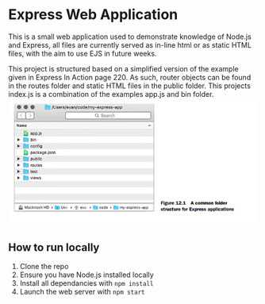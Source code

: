 # Express Web Application

This is a small web application used to demonstrate knowledge of Node.js and Express, all files are currently served as in-line html or as static HTML files, with the aim to use EJS in future weeks.

This project is structured based on a simplified version of the example given in Express In Action page 220. As such, router objects can be found in the routes folder and static HTML files in the public folder. This projects index.js is a combination of the examples app.js and bin folder.
![example folder structure](image.png)

## How to run locally

1. Clone the repo
2. Ensure you have Node.js installed locally
3. Install all dependancies with `npm install`
4. Launch the web server with `npm start`
